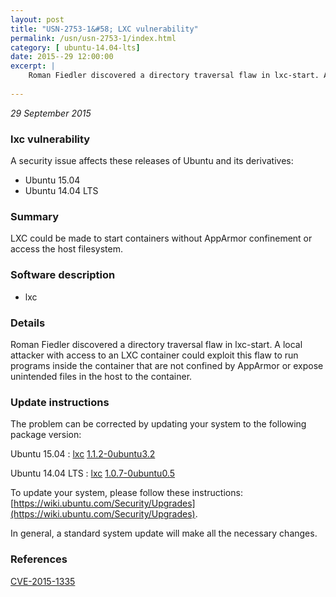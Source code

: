 ```yaml
---
layout: post
title: "USN-2753-1&#58; LXC vulnerability"
permalink: /usn/usn-2753-1/index.html
category: [ ubuntu-14.04-lts]
date: 2015--29 12:00:00
excerpt: |
    Roman Fiedler discovered a directory traversal flaw in lxc-start. A local attacker with access to an LXC container could exploit this flaw to run programs inside the container that are not confined by AppArmor or expose unintended files in the host to the container. 
    
--- 
```

 
 

*29 September 2015*

### lxc vulnerability

A security issue affects these releases of Ubuntu and its derivatives:

* Ubuntu 15.04
* Ubuntu 14.04 LTS

### Summary

LXC could be made to start containers without AppArmor confinement or access the host filesystem.

### Software description

* lxc 

### Details

Roman Fiedler discovered a directory traversal flaw in lxc-start. A local attacker with access to an LXC container could exploit this flaw to run programs inside the container that are not confined by AppArmor or expose unintended files in the host to the container. 

### Update instructions

The problem can be corrected by updating your system to the following package version:

Ubuntu 15.04
 : [lxc](https://launchpad.net/ubuntu/+source/lxc) <span> [1.1.2-0ubuntu3.2](https://launchpad.net/ubuntu/+source/lxc/1.1.2-0ubuntu3.2) </span> 

Ubuntu 14.04 LTS
 : [lxc](https://launchpad.net/ubuntu/+source/lxc) <span> [1.0.7-0ubuntu0.5](https://launchpad.net/ubuntu/+source/lxc/1.0.7-0ubuntu0.5) </span> 

To update your system, please follow these instructions: [https://wiki.ubuntu.com/Security/Upgrades](https://wiki.ubuntu.com/Security/Upgrades).

In general, a standard system update will make all the necessary changes. 

### References

 
 [CVE-2015-1335](http://people.ubuntu.com/~ubuntu-security/cve/CVE-2015-1335)
 

